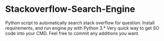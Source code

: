 # Stackoverflow-Search-Engine
Python script to automatically search stack overflow for question.
Install requirements, and run engine.py with Python 3.*
Very quick way to get SO code into your CMD.
Feel free to commit any additions you want.
